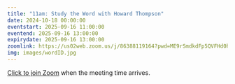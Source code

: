 ```yaml
---
title: "11am: Study the Word with Howard Thompson"
date: 2024-10-18 00:00:00
eventstart: 2025-09-16 11:00:00
eventend: 2025-09-16 13:00:00
expirydate: 2025-09-16 13:00:00
zoomlink: https://us02web.zoom.us/j/86388119164?pwd=ME9rSmdkdFp5QVFHd0hIbDZmNXhRQT09
img: images/wordID.jpg
---
```


[Click to join Zoom](https://us02web.zoom.us/j/86388119164?pwd=ME9rSmdkdFp5QVFHd0hIbDZmNXhRQT09) when the meeting time arrives.